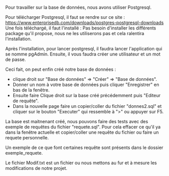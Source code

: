 Pour travailler sur la base de données, nous avons utiliser Postgresql.

Pour télécharger Postgresql, il faut se rendre sur ce site : https://www.enterprisedb.com/downloads/postgres-postgresql-downloads 
Une fois téléchargé, il faut l'installé : Pas besoin d'installer les différents package qu'il propose, nous ne les utiliserons pas et cela ralentira l'installation.

Après l'installation, pour lancer postgresql, il faudra lancer l'application qui se nomme pgAdmin. 
Ensuite, il vous faudra créer une utilisateur et un mot de passe.

Ceci fait, on peut enfin créé notre base de données :
  - clique droit sur "Base de données" => "Créer" => "Base de données".
  - Donner un nom à votre base de données puis cliquer "Enregistrer" en bas de la fenêtre.
  - Ensuite faire Clique droit sur la base créé précédemment puis "Editeur de requête".
  - Dans la nouvelle page faire un copier/coller du fichier "donnes2.sql" et cliquer sur le bouton "Executer" qui ressemble à ">" ou appuyer sur F5.

La base est maitnenant créé, nous pouvons faire des tests avec des exemple de requêtes du fichier "requete.sql".
Pour cela effacer ce qu'il ya dans la fenêtre actuelle et copier/coller une requête du fichier ou faire un requete personnelle.

Un exemple de ce que font certaines requête sont présents dans le dossier exemple_requete.

Le fichier Modif.txt est un fichier ou nous mettons au fur et à mesure les modifications de notre projet.
